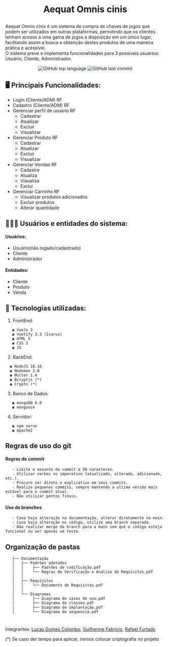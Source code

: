 # <p align="center">Aequat Omnis cinis</p>

Aequat Omnis cinis é um sistema de compra de chaves de jogos que podem ser utilizados em outras plataformas, permitindo que os clientes tenham acesso a uma gama de jogos a disposição em um único lugar, facilitando assim a busca e obtenção destes produtos de uma maneira prática e acessível.<br>
O sistema preve e implementa funcionalidades para 3 possiveis usuários: Usuário, Cliente, Administrador.<br>

<div align="center">
  <p>
    <img alt="GitHub top language" src="https://img.shields.io/github/languages/top/zSchwi/AequatOmnis?color=39C2D8&logoColor=39C2D8&style=for-the-badge">
    <img alt="GitHub last commit" src="https://img.shields.io/github/last-commit/zSchwi/AequatOmnis?color=39C2D8&logoColor=39C2D8&style=for-the-badge">
  </p>
</div>

## 🖥 Principais Funcionalidades:
- Login (Cliente/ADM) RF
- Cadastro (Cliente/ADM) RF
- Gerenciar perfil de usuário RF
   - Cadastrar
   - Atualizar 
   - Excluir 
   - Visualizar
- Gerenciar Produto RF
   - Cadastrar
   - Atualizar 
   - Excluir 
   - Visualizar
- Gerenciar Vendas RF
   - Cadastra
   - Atualiza
   - Visualiza
   - Exclui
- Gerenciar Carrinho RF
   - Visualizar produtos adicionados
   - Excluir produtos
   - Alterar quantidade

## 👨🏾‍🦱 Usuários e entidades do sistema:
#### Usuários:
- Usuário(não logado/cadastrado)
- Cliente
- Administrador
#### Entidades:
- Cliente
- Produto
- Venda

## 🔧 Tecnologias utilizadas:
1. FrontEnd:
```
   ◉ VueJs 3
   ◉ Vuetify 3.3 (Icarus)
   ◉ HTML 5
   ◉ CSS 3
   ◉ JS
```
2. BackEnd:
 ```
   ◉ NodeJS 18.16
   ◉ Nodemon 2.0
   ◉ Multer 1.4
   ◉ Bcryptjs (*)
   ◉ Crypto (*)
```
3. Banco de Dados:
```
   ◉ mongoDB 6.0
   ◉ mongoose
```
4. Servidor:
```
   ◉ npm serve
   ◉ Apache2
```

## Regras de uso do git
#### Regras de commit
```
   - Limite o assunto do commit a 50 caracteres.
   - Utilizar verbos no imperativo (atualizado, alterado, adicionado, etc.).
   - Procure ser direto e explicativo em seus commits.
   - Realize pequenos commits, sempre mantendo a ultima versão mais estável para o commit atual.
   - Não utilizar pontos finais.
```

#### Uso de branches
```
   - Caso haja alteração na documentação, alterar diretamente na main.
   - Caso haja alteração no código, utilize uma branch separada.
   - Não realizar merge da branch para a main sem que o código esteja funcional ou ser apenas um teste.
```

## Organização de pastas
```
   ├── Documentação
   │   ├── Padrões adotados
   │   │    ├── Padrões de codificação.pdf
   │   │    └── Regras de Verificação e Analise de Requisitos.pdf
   |   | 
   │   ├── Requisitos
   │   │    └── Documento de Requisitos.pdf
   |   |
   │   └── Diagramas
   │        ├── Diagrama de casos de uso.pdf
   |        ├── Diagrama de classes.pdf
   |        ├── Diagrama de implantação.pdf
   │        └── Diagrama de sequencia.pdf
```

#
Integrantes: [Lucas Gomes Colombo](https://github.com/LucasgColombo), [Guilherme Fabrício](https://github.com/GuiDev115), [Rafael Furtado](https://github.com/zSchwi)

(*) Se caso der tempo para aplicar, iremos colocar criptografia no projeto
